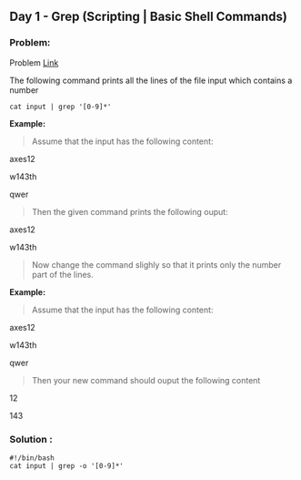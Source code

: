 ## Day 1 - Grep (Scripting | Basic Shell Commands)

### Problem: 
Problem [Link](https://www.interviewbit.com/problems/grep/)

The following command prints all the lines of the file input which contains a number

```
cat input | grep '[0-9]*'
```

**Example:**

> Assume that the input has the following content:

axes12

w143th

qwer

> Then the given command prints the following ouput:

axes12

w143th


> Now change the command slighly so that it prints only the number part of the lines.

**Example:**

> Assume that the input has the following content:

axes12

w143th

qwer

> Then your new command should ouput the following content

12

143

### Solution :

```
#!/bin/bash
cat input | grep -o '[0-9]*'
```
